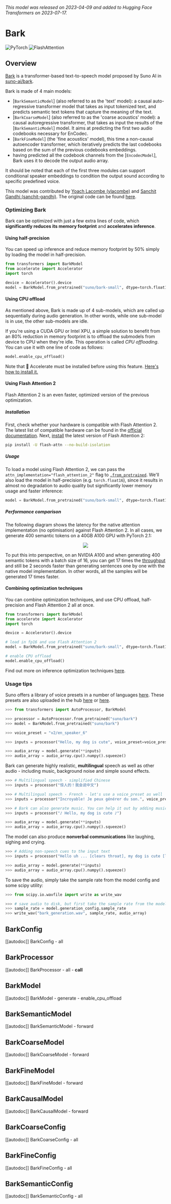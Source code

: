 <!--Copyright 2023 The HuggingFace Team. All rights reserved.

Licensed under the Apache License, Version 2.0 (the "License"); you may not use this file except in compliance with
the License. You may obtain a copy of the License at

http://www.apache.org/licenses/LICENSE-2.0

Unless required by applicable law or agreed to in writing, software distributed under the License is distributed on
an "AS IS" BASIS, WITHOUT WARRANTIES OR CONDITIONS OF ANY KIND, either express or implied. See the License for the
specific language governing permissions and limitations under the License.
-->
*This model was released on 2023-04-09 and added to Hugging Face Transformers on 2023-07-17.*

# Bark

<div class="flex flex-wrap space-x-1">
<img alt="PyTorch" src="https://img.shields.io/badge/PyTorch-DE3412?style=flat&logo=pytorch&logoColor=white">
<img alt="FlashAttention" src="https://img.shields.io/badge/%E2%9A%A1%EF%B8%8E%20FlashAttention-eae0c8?style=flat">
</div>

## Overview

[Bark](https://huggingface.co/suno/bark) is a transformer-based text-to-speech model proposed by Suno AI in [suno-ai/bark](https://github.com/suno-ai/bark).

Bark is made of 4 main models:

- [`BarkSemanticModel`] (also referred to as the 'text' model): a causal auto-regressive transformer model that takes as input tokenized text, and predicts semantic text tokens that capture the meaning of the text.
- [`BarkCoarseModel`] (also referred to as the 'coarse acoustics' model): a causal autoregressive transformer, that takes as input the results of the [`BarkSemanticModel`] model. It aims at predicting the first two audio codebooks necessary for EnCodec.
- [`BarkFineModel`] (the 'fine acoustics' model), this time a non-causal autoencoder transformer, which iteratively predicts the last codebooks based on the sum of the previous codebooks embeddings.
- having predicted all the codebook channels from the [`EncodecModel`], Bark uses it to decode the output audio array.

It should be noted that each of the first three modules can support conditional speaker embeddings to condition the output sound according to specific predefined voice.

This model was contributed by [Yoach Lacombe (ylacombe)](https://huggingface.co/ylacombe) and [Sanchit Gandhi (sanchit-gandhi)](https://github.com/sanchit-gandhi).
The original code can be found [here](https://github.com/suno-ai/bark).

### Optimizing Bark

Bark can be optimized with just a few extra lines of code, which **significantly reduces its memory footprint** and **accelerates inference**.

#### Using half-precision

You can speed up inference and reduce memory footprint by 50% simply by loading the model in half-precision.

```python
from transformers import BarkModel
from accelerate import Accelerator
import torch

device = Accelerator().device
model = BarkModel.from_pretrained("suno/bark-small", dtype=torch.float16).to(device)
```

#### Using CPU offload

As mentioned above, Bark is made up of 4 sub-models, which are called up sequentially during audio generation. In other words, while one sub-model is in use, the other sub-models are idle.

If you're using a CUDA GPU or Intel XPU, a simple solution to benefit from an 80% reduction in memory footprint is to offload the submodels from device to CPU when they're idle. This operation is called *CPU offloading*. You can use it with one line of code as follows:

```python
model.enable_cpu_offload()
```

Note that 🤗 Accelerate must be installed before using this feature. [Here's how to install it.](https://huggingface.co/docs/accelerate/basic_tutorials/install)

#### Using Flash Attention 2

Flash Attention 2 is an even faster, optimized version of the previous optimization.

##### Installation

First, check whether your hardware is compatible with Flash Attention 2. The latest list of compatible hardware can be found in the [official documentation](https://github.com/Dao-AILab/flash-attention#installation-and-features).
Next, [install](https://github.com/Dao-AILab/flash-attention#installation-and-features) the latest version of Flash Attention 2:

```bash
pip install -U flash-attn --no-build-isolation
```

##### Usage

To load a model using Flash Attention 2, we can pass the `attn_implementation="flash_attention_2"` flag to [`.from_pretrained`](https://huggingface.co/docs/transformers/main/en/main_classes/model#transformers.PreTrainedModel.from_pretrained). We'll also load the model in half-precision (e.g. `torch.float16`), since it results in almost no degradation to audio quality but significantly lower memory usage and faster inference:

```python
model = BarkModel.from_pretrained("suno/bark-small", dtype=torch.float16, attn_implementation="flash_attention_2").to(device)
```

##### Performance comparison

The following diagram shows the latency for the native attention implementation (no optimisation) against Flash Attention 2. In all cases, we generate 400 semantic tokens on a 40GB A100 GPU with PyTorch 2.1:

<div style="text-align: center">
<img src="https://huggingface.co/datasets/ylacombe/benchmark-comparison/resolve/main/Bark%20Optimization%20Benchmark.png">
</div>

To put this into perspective, on an NVIDIA A100 and when generating 400 semantic tokens with a batch size of 16, you can get 17 times the [throughput](https://huggingface.co/blog/optimizing-bark#throughput) and still be 2 seconds faster than generating sentences one by one with the native model implementation. In other words, all the samples will be generated 17 times faster.

#### Combining optimization techniques

You can combine optimization techniques, and use CPU offload, half-precision and Flash Attention 2 all at once.

```python
from transformers import BarkModel
from accelerate import Accelerator
import torch

device = Accelerator().device

# load in fp16 and use Flash Attention 2
model = BarkModel.from_pretrained("suno/bark-small", dtype=torch.float16, attn_implementation="flash_attention_2").to(device)

# enable CPU offload
model.enable_cpu_offload()
```

Find out more on inference optimization techniques [here](https://huggingface.co/docs/transformers/perf_infer_gpu_one).

### Usage tips

Suno offers a library of voice presets in a number of languages [here](https://suno-ai.notion.site/8b8e8749ed514b0cbf3f699013548683?v=bc67cff786b04b50b3ceb756fd05f68c).
These presets are also uploaded in the hub [here](https://huggingface.co/suno/bark-small/tree/main/speaker_embeddings) or [here](https://huggingface.co/suno/bark/tree/main/speaker_embeddings).

```python
>>> from transformers import AutoProcessor, BarkModel

>>> processor = AutoProcessor.from_pretrained("suno/bark")
>>> model = BarkModel.from_pretrained("suno/bark")

>>> voice_preset = "v2/en_speaker_6"

>>> inputs = processor("Hello, my dog is cute", voice_preset=voice_preset)

>>> audio_array = model.generate(**inputs)
>>> audio_array = audio_array.cpu().numpy().squeeze()
```

Bark can generate highly realistic, **multilingual** speech as well as other audio - including music, background noise and simple sound effects.

```python
>>> # Multilingual speech - simplified Chinese
>>> inputs = processor("惊人的！我会说中文")

>>> # Multilingual speech - French - let's use a voice_preset as well
>>> inputs = processor("Incroyable! Je peux générer du son.", voice_preset="fr_speaker_5")

>>> # Bark can also generate music. You can help it out by adding music notes around your lyrics.
>>> inputs = processor("♪ Hello, my dog is cute ♪")

>>> audio_array = model.generate(**inputs)
>>> audio_array = audio_array.cpu().numpy().squeeze()
```

The model can also produce **nonverbal communications** like laughing, sighing and crying.

```python
>>> # Adding non-speech cues to the input text
>>> inputs = processor("Hello uh ... [clears throat], my dog is cute [laughter]")

>>> audio_array = model.generate(**inputs)
>>> audio_array = audio_array.cpu().numpy().squeeze()
```

To save the audio, simply take the sample rate from the model config and some scipy utility:

```python
>>> from scipy.io.wavfile import write as write_wav

>>> # save audio to disk, but first take the sample rate from the model config
>>> sample_rate = model.generation_config.sample_rate
>>> write_wav("bark_generation.wav", sample_rate, audio_array)
```

## BarkConfig

[[autodoc]] BarkConfig
    - all

## BarkProcessor

[[autodoc]] BarkProcessor
    - all
    - __call__

## BarkModel

[[autodoc]] BarkModel
    - generate
    - enable_cpu_offload

## BarkSemanticModel

[[autodoc]] BarkSemanticModel
    - forward

## BarkCoarseModel

[[autodoc]] BarkCoarseModel
    - forward

## BarkFineModel

[[autodoc]] BarkFineModel
    - forward

## BarkCausalModel

[[autodoc]] BarkCausalModel
    - forward

## BarkCoarseConfig

[[autodoc]] BarkCoarseConfig
    - all

## BarkFineConfig

[[autodoc]] BarkFineConfig
    - all

## BarkSemanticConfig

[[autodoc]] BarkSemanticConfig
    - all
